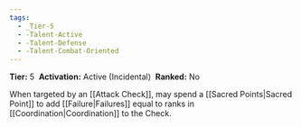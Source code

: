 ```yaml
---
tags:
  - _Tier-5
  - -Talent-Active
  - -Talent-Defense
  - -Talent-Combat-Oriented
---
```

**Tier:** 5 
**Activation:** Active (Incidental) 
**Ranked:** No 

When targeted by an [[Attack Check]], may spend a [[Sacred Points|Sacred Point]] to add [[Failure|Failures]] equal to ranks in [[Coordination|Coordination]] to the Check.